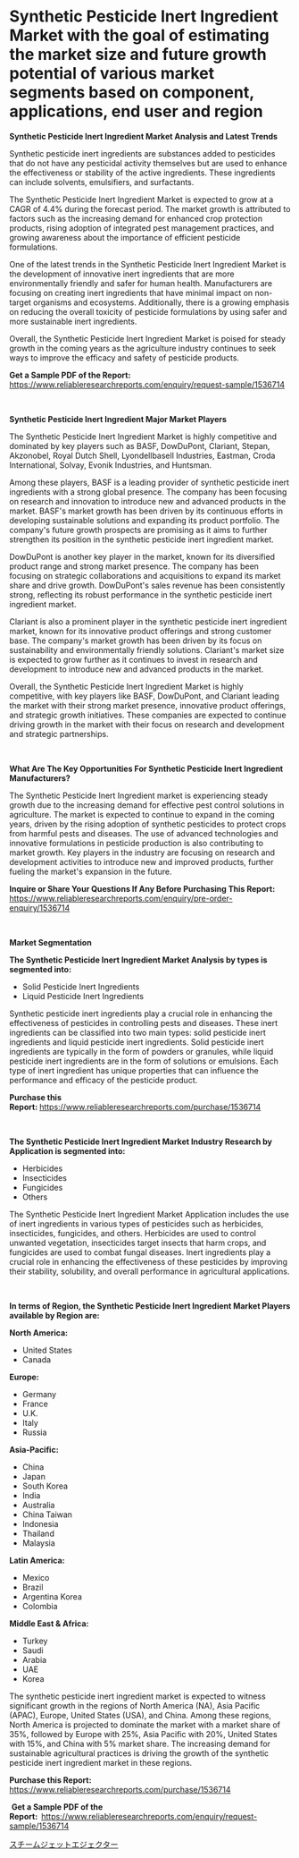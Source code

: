 <p><h1>Synthetic Pesticide Inert Ingredient Market with the goal of estimating the market size and future growth potential of various market segments based on component, applications, end user and region</h1></p><p><strong>Synthetic Pesticide Inert Ingredient Market Analysis and Latest Trends</strong></p>
<p><p>Synthetic pesticide inert ingredients are substances added to pesticides that do not have any pesticidal activity themselves but are used to enhance the effectiveness or stability of the active ingredients. These ingredients can include solvents, emulsifiers, and surfactants. </p><p>The Synthetic Pesticide Inert Ingredient Market is expected to grow at a CAGR of 4.4% during the forecast period. The market growth is attributed to factors such as the increasing demand for enhanced crop protection products, rising adoption of integrated pest management practices, and growing awareness about the importance of efficient pesticide formulations. </p><p>One of the latest trends in the Synthetic Pesticide Inert Ingredient Market is the development of innovative inert ingredients that are more environmentally friendly and safer for human health. Manufacturers are focusing on creating inert ingredients that have minimal impact on non-target organisms and ecosystems. Additionally, there is a growing emphasis on reducing the overall toxicity of pesticide formulations by using safer and more sustainable inert ingredients.</p><p>Overall, the Synthetic Pesticide Inert Ingredient Market is poised for steady growth in the coming years as the agriculture industry continues to seek ways to improve the efficacy and safety of pesticide products.</p></p>
<p><strong>Get a Sample PDF of the Report:&nbsp;</strong> <a href="https://www.reliableresearchreports.com/enquiry/request-sample/1536714">https://www.reliableresearchreports.com/enquiry/request-sample/1536714</a></p>
<p>&nbsp;</p>
<p><strong>Synthetic Pesticide Inert Ingredient Major Market Players</strong></p>
<p><p>The Synthetic Pesticide Inert Ingredient Market is highly competitive and dominated by key players such as BASF, DowDuPont, Clariant, Stepan, Akzonobel, Royal Dutch Shell, Lyondellbasell Industries, Eastman, Croda International, Solvay, Evonik Industries, and Huntsman. </p><p>Among these players, BASF is a leading provider of synthetic pesticide inert ingredients with a strong global presence. The company has been focusing on research and innovation to introduce new and advanced products in the market. BASF's market growth has been driven by its continuous efforts in developing sustainable solutions and expanding its product portfolio. The company's future growth prospects are promising as it aims to further strengthen its position in the synthetic pesticide inert ingredient market.</p><p>DowDuPont is another key player in the market, known for its diversified product range and strong market presence. The company has been focusing on strategic collaborations and acquisitions to expand its market share and drive growth. DowDuPont's sales revenue has been consistently strong, reflecting its robust performance in the synthetic pesticide inert ingredient market.</p><p>Clariant is also a prominent player in the synthetic pesticide inert ingredient market, known for its innovative product offerings and strong customer base. The company's market growth has been driven by its focus on sustainability and environmentally friendly solutions. Clariant's market size is expected to grow further as it continues to invest in research and development to introduce new and advanced products in the market.</p><p>Overall, the Synthetic Pesticide Inert Ingredient Market is highly competitive, with key players like BASF, DowDuPont, and Clariant leading the market with their strong market presence, innovative product offerings, and strategic growth initiatives. These companies are expected to continue driving growth in the market with their focus on research and development and strategic partnerships.</p></p>
<p>&nbsp;</p>
<p><strong>What Are The Key Opportunities For Synthetic Pesticide Inert Ingredient Manufacturers?</strong></p>
<p><p>The Synthetic Pesticide Inert Ingredient market is experiencing steady growth due to the increasing demand for effective pest control solutions in agriculture. The market is expected to continue to expand in the coming years, driven by the rising adoption of synthetic pesticides to protect crops from harmful pests and diseases. The use of advanced technologies and innovative formulations in pesticide production is also contributing to market growth. Key players in the industry are focusing on research and development activities to introduce new and improved products, further fueling the market's expansion in the future.</p></p>
<p><strong>Inquire or Share Your Questions If Any Before Purchasing This Report:</strong> <a href="https://www.reliableresearchreports.com/enquiry/pre-order-enquiry/1536714">https://www.reliableresearchreports.com/enquiry/pre-order-enquiry/1536714</a></p>
<p>&nbsp;</p>
<p><strong>Market Segmentation</strong></p>
<p><strong>The Synthetic Pesticide Inert Ingredient Market Analysis by types is segmented into:</strong></p>
<p><ul><li>Solid Pesticide Inert Ingredients</li><li>Liquid Pesticide Inert Ingredients</li></ul></p>
<p><p>Synthetic pesticide inert ingredients play a crucial role in enhancing the effectiveness of pesticides in controlling pests and diseases. These inert ingredients can be classified into two main types: solid pesticide inert ingredients and liquid pesticide inert ingredients. Solid pesticide inert ingredients are typically in the form of powders or granules, while liquid pesticide inert ingredients are in the form of solutions or emulsions. Each type of inert ingredient has unique properties that can influence the performance and efficacy of the pesticide product.</p></p>
<p><strong>Purchase this Report:&nbsp;</strong><a href="https://www.reliableresearchreports.com/purchase/1536714">https://www.reliableresearchreports.com/purchase/1536714</a></p>
<p>&nbsp;</p>
<p><strong>The Synthetic Pesticide Inert Ingredient Market Industry Research by Application is segmented into:</strong></p>
<p><ul><li>Herbicides</li><li>Insecticides</li><li>Fungicides</li><li>Others</li></ul></p>
<p><p>The Synthetic Pesticide Inert Ingredient Market Application includes the use of inert ingredients in various types of pesticides such as herbicides, insecticides, fungicides, and others. Herbicides are used to control unwanted vegetation, insecticides target insects that harm crops, and fungicides are used to combat fungal diseases. Inert ingredients play a crucial role in enhancing the effectiveness of these pesticides by improving their stability, solubility, and overall performance in agricultural applications.</p></p>
<p>&nbsp;</p>
<p><strong>In terms of Region, the Synthetic Pesticide Inert Ingredient Market Players available by Region are:</strong></p>
<p>
    <p> <strong> North America: </strong>
        <ul>
            <li>United States</li>
            <li>Canada</li>
        </ul>
        </p> 
    <p> <strong> Europe: </strong>
        <ul>
            <li>Germany</li>
            <li>France</li>
            <li>U.K.</li>
            <li>Italy</li>
            <li>Russia</li>
        </ul>
        </p> 
    <p> <strong> Asia-Pacific: </strong>
        <ul>
            <li>China</li>
            <li>Japan</li>
            <li>South Korea</li>
            <li>India</li>
            <li>Australia</li>
            <li>China Taiwan</li>
            <li>Indonesia</li>
            <li>Thailand</li>
            <li>Malaysia</li>
        </ul>
        </p> 
    <p> <strong> Latin America: </strong>
        <ul>
            <li>Mexico</li>
            <li>Brazil</li>
            <li>Argentina Korea</li>
            <li>Colombia</li>
        </ul>
        </p> 
    <p> <strong> Middle East & Africa: </strong>
        <ul>
            <li>Turkey</li>
            <li>Saudi</li>
            <li>Arabia</li>
            <li>UAE</li>
            <li>Korea</li>
        </ul>
    </p>
    </p>
<p><p>The synthetic pesticide inert ingredient market is expected to witness significant growth in the regions of North America (NA), Asia Pacific (APAC), Europe, United States (USA), and China. Among these regions, North America is projected to dominate the market with a market share of 35%, followed by Europe with 25%, Asia Pacific with 20%, United States with 15%, and China with 5% market share. The increasing demand for sustainable agricultural practices is driving the growth of the synthetic pesticide inert ingredient market in these regions.</p></p>
<p><strong>Purchase this Report: </strong><a href="https://www.reliableresearchreports.com/purchase/1536714">https://www.reliableresearchreports.com/purchase/1536714</a></p>
<p>&nbsp;<strong>Get a Sample PDF of the Report:&nbsp;&nbsp;</strong><a href="https://www.reliableresearchreports.com/enquiry/request-sample/1536714">https://www.reliableresearchreports.com/enquiry/request-sample/1536714</a></p>
<p><strong></strong></p>
<p><p><a href="https://github.com/oqoeusbvpadwjs08/Market-Research-Report-List-1/blob/main/2381479472.md">スチームジェットエジェクター</a></p></p>